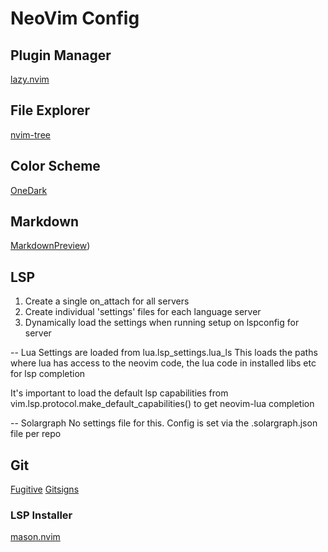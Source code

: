 # NeoVim Config

## Plugin Manager

[lazy.nvim](https://github.com/folke/lazy.nvim)

## File Explorer

[nvim-tree](https://github.com/nvim-tree/nvim-tree.lua)

## Color Scheme
[OneDark](https://github.com/navarasu/onedark.nvim')

## Markdown

[MarkdownPreview](https://github.com/iamcco/markdown-preview.nvim))

## LSP

1. Create a single on_attach for all servers
2. Create individual 'settings' files for each language server
3. Dynamically load the settings when running setup on lspconfig for server


 -- Lua
 Settings are loaded from lua.lsp_settings.lua_ls
 This loads the paths where lua has access to the neovim code, the lua code in installed libs etc for lsp completion

 It's important to load the default lsp capabilities from vim.lsp.protocol.make_default_capabilities() to get neovim-lua completion

 -- Solargraph
 No settings file for this. Config is set via the .solargraph.json file per repo

## Git

[Fugitive](https://github.com/tpope/vim-fugitive)
[Gitsigns](https://github.com/lewis6991/gitsigns.nvim)

### LSP Installer

[mason.nvim](https://github.com/williamboman/mason.nvim)
